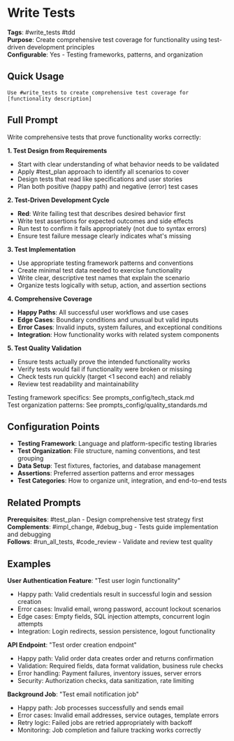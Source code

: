 # Write Tests

**Tags**: #write_tests #tdd  
**Purpose**: Create comprehensive test coverage for functionality using test-driven development principles  
**Configurable**: Yes - Testing frameworks, patterns, and organization

## Quick Usage

```
Use #write_tests to create comprehensive test coverage for [functionality description]
```

## Full Prompt

Write comprehensive tests that prove functionality works correctly:

**1. Test Design from Requirements**
- Start with clear understanding of what behavior needs to be validated
- Apply #test_plan approach to identify all scenarios to cover
- Design tests that read like specifications and user stories
- Plan both positive (happy path) and negative (error) test cases

**2. Test-Driven Development Cycle**
- **Red**: Write failing test that describes desired behavior first
- Write test assertions for expected outcomes and side effects
- Run test to confirm it fails appropriately (not due to syntax errors)
- Ensure test failure message clearly indicates what's missing

**3. Test Implementation**
- Use appropriate testing framework patterns and conventions
- Create minimal test data needed to exercise functionality
- Write clear, descriptive test names that explain the scenario
- Organize tests logically with setup, action, and assertion sections

**4. Comprehensive Coverage**
- **Happy Paths**: All successful user workflows and use cases
- **Edge Cases**: Boundary conditions and unusual but valid inputs
- **Error Cases**: Invalid inputs, system failures, and exceptional conditions  
- **Integration**: How functionality works with related system components

**5. Test Quality Validation**
- Ensure tests actually prove the intended functionality works
- Verify tests would fail if functionality were broken or missing
- Check tests run quickly (target <1 second each) and reliably
- Review test readability and maintainability

Testing framework specifics: See prompts_config/tech_stack.md  
Test organization patterns: See prompts_config/quality_standards.md

## Configuration Points

- **Testing Framework**: Language and platform-specific testing libraries
- **Test Organization**: File structure, naming conventions, and test grouping  
- **Data Setup**: Test fixtures, factories, and database management
- **Assertions**: Preferred assertion patterns and error messages
- **Test Categories**: How to organize unit, integration, and end-to-end tests

## Related Prompts

**Prerequisites**: #test_plan - Design comprehensive test strategy first  
**Complements**: #impl_change, #debug_bug - Tests guide implementation and debugging  
**Follows**: #run_all_tests, #code_review - Validate and review test quality

## Examples

**User Authentication Feature**: "Test user login functionality"
- Happy path: Valid credentials result in successful login and session creation
- Error cases: Invalid email, wrong password, account lockout scenarios
- Edge cases: Empty fields, SQL injection attempts, concurrent login attempts
- Integration: Login redirects, session persistence, logout functionality

**API Endpoint**: "Test order creation endpoint"  
- Happy path: Valid order data creates order and returns confirmation
- Validation: Required fields, data format validation, business rule checks
- Error handling: Payment failures, inventory issues, server errors
- Security: Authorization checks, data sanitization, rate limiting

**Background Job**: "Test email notification job"
- Happy path: Job processes successfully and sends email  
- Error cases: Invalid email addresses, service outages, template errors
- Retry logic: Failed jobs are retried appropriately with backoff
- Monitoring: Job completion and failure tracking works correctly
